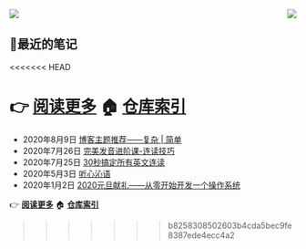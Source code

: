 <p>
  <a href="https://count.getloli.com/"><img src="https://count.getloli.com/get/@github.readme"></a>
  <img src="https://weather-icon.journeyad.repl.co/@binzhou?v=1" align="right">
</p>

## :memo:最近的笔记

<<<<<<< HEAD

:point_right: **[阅读更多](https://www.cnblogs.com/yjlaugus/p/)**
:house: **[仓库索引](https://github.com/yjlaugus/box)**
=======
- 2020年8月9日 [博客主题推荐——复杂 | 简单](https://www.cnblogs.com/yjlaugus/p/13466375.html)
- 2020年7月26日 [完美发音进阶课-连读技巧](https://www.cnblogs.com/yjlaugus/p/13378398.html)
- 2020年7月25日 [30秒搞定所有英文连读](https://www.cnblogs.com/yjlaugus/p/13378459.html)
- 2020年5月3日 [听心沁语](https://www.cnblogs.com/yjlaugus/p/12822557.html)
- 2020年1月2日 [2020元旦献礼——从零开始开发一个操作系统](https://www.cnblogs.com/yjlaugus/p/12132585.html)

:point_right: **[阅读更多](https://www.cnblogs.com/yjlaugus/p/)**
  :house: **[仓库索引](https://github.com/yjlaugus/box)**
>>>>>>> b8258308502603b4cda5bec9fe8387ede4ecc4a2
